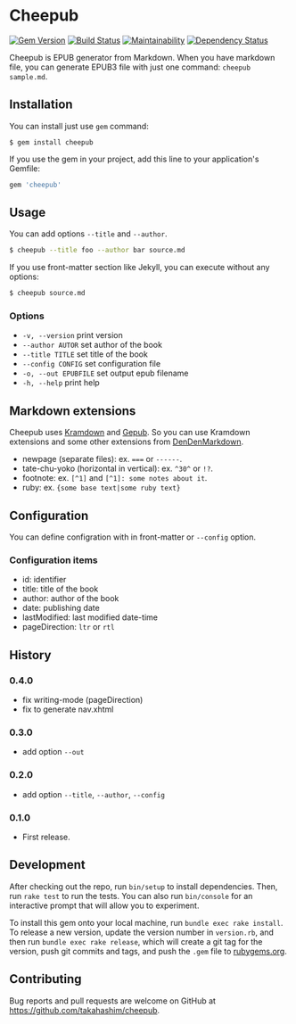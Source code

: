 # Cheepub

[![Gem Version](https://badge.fury.io/rb/cheepub.svg)](https://badge.fury.io/rb/cheepub) [![Build Status](https://travis-ci.org/takahashim/cheepub.svg?branch=master)](https://travis-ci.org/takahashim/cheepub) [![Maintainability](https://api.codeclimate.com/v1/badges/15d5db3048b9067703a6/maintainability)](https://codeclimate.com/github/takahashim/cheepub/maintainability) [![Dependency Status](https://gemnasium.com/badges/github.com/takahashim/cheepub.svg)](https://gemnasium.com/github.com/takahashim/cheepub)


Cheepub is EPUB generator from Markdown.  When you have markdown file, you can generate EPUB3 file with just one command: `cheepub sample.md`.

## Installation

You can install just use `gem` command:

    $ gem install cheepub

If you use the gem in your project, add this line to your application's Gemfile:

```ruby
gem 'cheepub'
```

## Usage

You can add options `--title` and `--author`.

```sh
$ cheepub --title foo --author bar source.md
```

If you use front-matter section like Jekyll, you can execute without any options:

```sh
$ cheepub source.md
```

### Options

* `-v, --version`                 print version
* `--author AUTOR`                set author of the book
* `--title TITLE`                 set title of the book
* `--config CONFIG`               set configuration file
* `-o, --out EPUBFILE`            set output epub filename
* `-h, --help`                    print help


## Markdown extensions

Cheepub uses [Kramdown](https://github.com/gettalong/kramdown) and [Gepub](https://github.com/skoji/gepub).
So you can use Kramdown extensions and some other extensions from [DenDenMarkdown](https://github.com/denshoch/DenDenMarkdown).

* newpage (separate files): ex. `===` or `------`.
* tate-chu-yoko (horizontal in vertical): ex. `^30^` or `!?`.
* footnote: ex. `[^1]` and `[^1]: some notes about it`.
* ruby: ex. `{some base text|some ruby text}`


## Configuration

You can define configration with in front-matter or `--config` option.

### Configuration items

* id: identifier
* title: title of the book
* author: author of the book
* date: publishing date
* lastModified: last modified date-time
* pageDirection: `ltr` or `rtl`

## History

### 0.4.0

- fix writing-mode (pageDirection)
- fix to generate nav.xhtml

### 0.3.0

- add option `--out`

### 0.2.0

- add option `--title`, `--author`, `--config`

### 0.1.0

- First release.


## Development

After checking out the repo, run `bin/setup` to install dependencies. Then, run `rake test` to run the tests. You can also run `bin/console` for an interactive prompt that will allow you to experiment.

To install this gem onto your local machine, run `bundle exec rake install`. To release a new version, update the version number in `version.rb`, and then run `bundle exec rake release`, which will create a git tag for the version, push git commits and tags, and push the `.gem` file to [rubygems.org](https://rubygems.org).

## Contributing

Bug reports and pull requests are welcome on GitHub at https://github.com/takahashim/cheepub.
